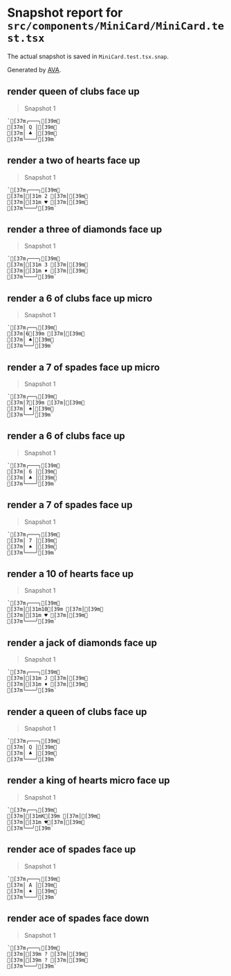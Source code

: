# Snapshot report for `src/components/MiniCard/MiniCard.test.tsx`

The actual snapshot is saved in `MiniCard.test.tsx.snap`.

Generated by [AVA](https://avajs.dev).

## render queen of clubs face up

> Snapshot 1

    `[37m╭───╮[39m␊
    [37m│ Q │[39m␊
    [37m│ ♣ │[39m␊
    [37m╰───╯[39m`

## render a two of hearts face up

> Snapshot 1

    `[37m╭───╮[39m␊
    [37m│[31m 2 [37m│[39m␊
    [37m│[31m ♥ [37m│[39m␊
    [37m╰───╯[39m`

## render a three of diamonds face up

> Snapshot 1

    `[37m╭───╮[39m␊
    [37m│[31m 3 [37m│[39m␊
    [37m│[31m ♦ [37m│[39m␊
    [37m╰───╯[39m`

## render a 6 of clubs face up micro

> Snapshot 1

    `[37m╭──╮[39m␊
    [37m│6[39m [37m│[39m␊
    [37m│ ♣│[39m␊
    [37m╰──╯[39m`

## render a 7 of spades face up micro

> Snapshot 1

    `[37m╭──╮[39m␊
    [37m│7[39m [37m│[39m␊
    [37m│ ♠│[39m␊
    [37m╰──╯[39m`

## render a 6 of clubs face up

> Snapshot 1

    `[37m╭───╮[39m␊
    [37m│ 6 │[39m␊
    [37m│ ♣ │[39m␊
    [37m╰───╯[39m`

## render a 7 of spades face up

> Snapshot 1

    `[37m╭───╮[39m␊
    [37m│ 7 │[39m␊
    [37m│ ♠ │[39m␊
    [37m╰───╯[39m`

## render a 10 of hearts face up

> Snapshot 1

    `[37m╭───╮[39m␊
    [37m│[31m10[39m [37m│[39m␊
    [37m│[31m ♥ [37m│[39m␊
    [37m╰───╯[39m`

## render a jack of diamonds face up

> Snapshot 1

    `[37m╭───╮[39m␊
    [37m│[31m J [37m│[39m␊
    [37m│[31m ♦ [37m│[39m␊
    [37m╰───╯[39m`

## render a queen of clubs face up

> Snapshot 1

    `[37m╭───╮[39m␊
    [37m│ Q │[39m␊
    [37m│ ♣ │[39m␊
    [37m╰───╯[39m`

## render a king of hearts micro face up

> Snapshot 1

    `[37m╭──╮[39m␊
    [37m│[31mK[39m [37m│[39m␊
    [37m│[31m ♥[37m│[39m␊
    [37m╰──╯[39m`

## render ace of spades face up

> Snapshot 1

    `[37m╭───╮[39m␊
    [37m│ A │[39m␊
    [37m│ ♠ │[39m␊
    [37m╰───╯[39m`

## render ace of spades face down

> Snapshot 1

    `[37m╭───╮[39m␊
    [37m│[39m ? [37m│[39m␊
    [37m│[39m ? [37m│[39m␊
    [37m╰───╯[39m`
